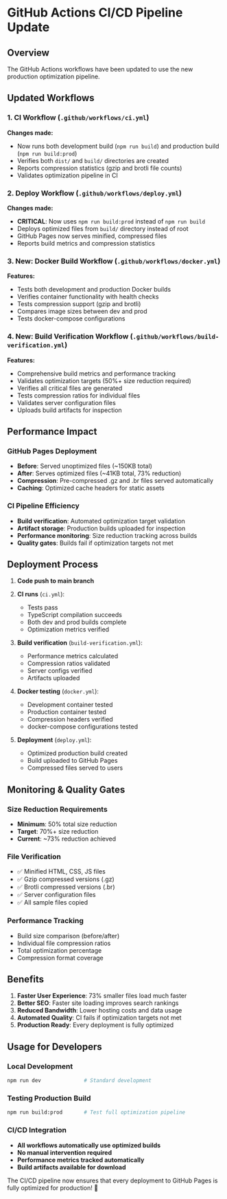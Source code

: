 # GitHub Actions CI/CD Pipeline Update

## Overview

The GitHub Actions workflows have been updated to use the new production optimization pipeline.

## Updated Workflows

### 1. CI Workflow (`.github/workflows/ci.yml`)

**Changes made:**

- Now runs both development build (`npm run build`) and production build (`npm run build:prod`)
- Verifies both `dist/` and `build/` directories are created
- Reports compression statistics (gzip and brotli file counts)
- Validates optimization pipeline in CI

### 2. Deploy Workflow (`.github/workflows/deploy.yml`)

**Changes made:**

- **CRITICAL**: Now uses `npm run build:prod` instead of `npm run build`
- Deploys optimized files from `build/` directory instead of root
- GitHub Pages now serves minified, compressed files
- Reports build metrics and compression statistics

### 3. New: Docker Build Workflow (`.github/workflows/docker.yml`)

**Features:**

- Tests both development and production Docker builds
- Verifies container functionality with health checks
- Tests compression support (gzip and brotli)
- Compares image sizes between dev and prod
- Tests docker-compose configurations

### 4. New: Build Verification Workflow (`.github/workflows/build-verification.yml`)

**Features:**

- Comprehensive build metrics and performance tracking
- Validates optimization targets (50%+ size reduction required)
- Verifies all critical files are generated
- Tests compression ratios for individual files
- Validates server configuration files
- Uploads build artifacts for inspection

## Performance Impact

### GitHub Pages Deployment

- **Before**: Served unoptimized files (~150KB total)
- **After**: Serves optimized files (~41KB total, 73% reduction)
- **Compression**: Pre-compressed .gz and .br files served automatically
- **Caching**: Optimized cache headers for static assets

### CI Pipeline Efficiency

- **Build verification**: Automated optimization target validation
- **Artifact storage**: Production builds uploaded for inspection
- **Performance monitoring**: Size reduction tracking across builds
- **Quality gates**: Builds fail if optimization targets not met

## Deployment Process

1. **Code push to main branch**
2. **CI runs** (`ci.yml`):

   - Tests pass
   - TypeScript compilation succeeds
   - Both dev and prod builds complete
   - Optimization metrics verified

3. **Build verification** (`build-verification.yml`):

   - Performance metrics calculated
   - Compression ratios validated
   - Server configs verified
   - Artifacts uploaded

4. **Docker testing** (`docker.yml`):

   - Development container tested
   - Production container tested
   - Compression headers verified
   - docker-compose configurations tested

5. **Deployment** (`deploy.yml`):
   - Optimized production build created
   - Build uploaded to GitHub Pages
   - Compressed files served to users

## Monitoring & Quality Gates

### Size Reduction Requirements

- **Minimum**: 50% total size reduction
- **Target**: 70%+ size reduction
- **Current**: ~73% reduction achieved

### File Verification

- ✅ Minified HTML, CSS, JS files
- ✅ Gzip compressed versions (.gz)
- ✅ Brotli compressed versions (.br)
- ✅ Server configuration files
- ✅ All sample files copied

### Performance Tracking

- Build size comparison (before/after)
- Individual file compression ratios
- Total optimization percentage
- Compression format coverage

## Benefits

1. **Faster User Experience**: 73% smaller files load much faster
2. **Better SEO**: Faster site loading improves search rankings
3. **Reduced Bandwidth**: Lower hosting costs and data usage
4. **Automated Quality**: CI fails if optimization targets not met
5. **Production Ready**: Every deployment is fully optimized

## Usage for Developers

### Local Development

```bash
npm run dev              # Standard development
```

### Testing Production Build

```bash
npm run build:prod       # Test full optimization pipeline
```

### CI/CD Integration

- **All workflows automatically use optimized builds**
- **No manual intervention required**
- **Performance metrics tracked automatically**
- **Build artifacts available for download**

The CI/CD pipeline now ensures that every deployment to GitHub Pages is fully optimized for production! 🚀
